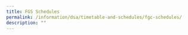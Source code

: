 ```yaml
---
title: FGS Schedules
permalink: /information/dsa/timetable-and-schedules/fgc-schedules/
description: ""
---
```

